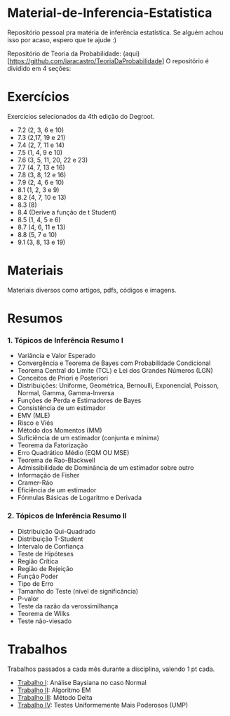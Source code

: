 # Material-de-Inferencia-Estatistica
Repositório pessoal pra matéria de inferência estatística.
Se alguém achou isso por acaso, espero que te ajude :)

Repositório de Teoria da Probabilidade: (aqui)[https://github.com/iaracastro/TeoriaDaProbabilidade]
O repositório é dividido em 4 seções:
# Exercícios
Exercícios selecionados da 4th edição do Degroot.

- 7.2 (2, 3, 6 e 10)
- 7.3 (2,17, 19 e 21)
- 7.4 (2, 7, 11 e 14)
- 7.5 (1, 4, 9 e 10)
- 7.6 (3, 5, 11, 20, 22 e 23)
- 7.7 (4, 7, 13 e 16)
- 7.8 (3, 8, 12 e 16)
- 7.9 (2, 4, 6 e 10)
- 8.1 (1, 2, 3 e 9)
- 8.2 (4, 7, 10 e 13)
- 8.3 (8)
- 8.4 (Derive a função de t Student)
- 8.5 (1, 4, 5 e 6)
- 8.7 (4, 6, 11 e 13)
- 8.8 (5, 7 e 10)
- 9.1 (3, 8, 13 e 19)

# Materiais
Materiais diversos como artigos, pdfs, códigos e imagens.

# Resumos
### 1. Tópicos de Inferência Resumo I

  - Variância e Valor Esperado
  - Convergência e Teorema de Bayes com Probabilidade Condicional
  - Teorema Central do Limite (TCL) e Lei dos Grandes Números (LGN)
  - Conceitos de Priori e Posteriori
  - Distribuições: Uniforme, Geométrica, Bernoulli, Exponencial, Poisson, Normal, Gamma, Gamma-Inversa
  - Funções de Perda e Estimadores de Bayes
  - Consistência de um estimador
  - EMV (MLE)
  - Risco e Viés
  - Método dos Momentos (MM)
  - Suficiência de um estimador (conjunta e mínima)
  - Teorema da Fatorização
  - Erro Quadrático Médio (EQM OU MSE)
  - Teorema de Rao-Blackwell
  - Admissibilidade de Dominância de um estimador sobre outro
  - Informação de Fisher
  - Cramer-Ráo
  - Eficiência de um estimador
  - Fórmulas Básicas de Logaritmo e Derivada

### 2. Tópicos de Inferência Resumo II

  - Distribuição Qui-Quadrado
  - Distribuição T-Student
  - Intervalo de Confiança
  - Teste de Hipóteses
  - Região Crítica
  - Região de Rejeição
  - Função Poder
  - Tipo de Erro
  - Tamanho do Teste (nível de significância)
  - P-valor
  - Teste da razão da verossimilhança
  - Teorema de Wilks
  - Teste não-viesado
  
# Trabalhos
Trabalhos passados a cada mês durante a disciplina, valendo 1 pt cada.

- [Trabalho I](https://github.com/iaracastro/InferenciaEstatistica/tree/main/Trabalhos/Trabalho%20I): Análise Baysiana no caso Normal
- [Trabalho II](https://github.com/iaracastro/InferenciaEstatistica/tree/main/Trabalhos/Trabalho%20II): Algoritmo EM
- [Trabalho III](https://github.com/iaracastro/InferenciaEstatistica/tree/main/Trabalhos/Trabalho%20III): Método Delta
- [Trabalho IV](https://github.com/iaracastro/InferenciaEstatistica/tree/main/Trabalhos/Trabalho%20IV): Testes Uniformemente Mais Poderosos (UMP)
